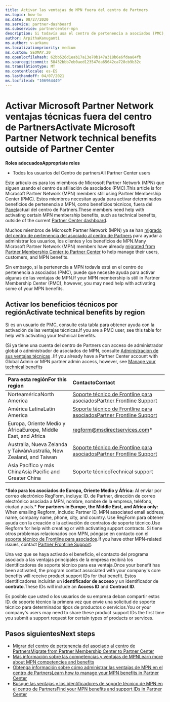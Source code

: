```yaml
---
title: Activar las ventajas de MPN fuera del centro de Partners
ms.topic: how-to
ms.date: 08/27/2020
ms.service: partner-dashboard
ms.subservice: partnercenter-mpn
description: Si todavía usa el centro de pertenencia a asociados (PMC), obtenga información sobre quién debe ponerse en contacto para ayudar a activar las ventajas del soporte técnico de MPN y proporcione los identificadores de soporte técnico.
author: ArpithaKanuganti
ms.author: v-arkanu
ms.localizationpriority: medium
ms.custom: SEOMAY.20
ms.openlocfilehash: 62bb526d1eab17a13e70b147a318b6e6fdaa84fb
ms.sourcegitcommit: 58432bbb7eb0aed123547da65642ca728cb9b32c
ms.translationtype: MT
ms.contentlocale: es-ES
ms.lasthandoff: 04/07/2021
ms.locfileid: "106964449"
---
```

# <a name="activate-microsoft-partner-network-technical-benefits-outside-of-partner-center"></a><span data-ttu-id="92db4-103">Activar Microsoft Partner Network ventajas técnicas fuera del centro de Partners</span><span class="sxs-lookup"><span data-stu-id="92db4-103">Activate Microsoft Partner Network technical benefits outside of Partner Center</span></span>


<span data-ttu-id="92db4-104">**Roles adecuados**</span><span class="sxs-lookup"><span data-stu-id="92db4-104">**Appropriate roles**</span></span>

- <span data-ttu-id="92db4-105">Todos los usuarios del Centro de partners</span><span class="sxs-lookup"><span data-stu-id="92db4-105">All Partner Center users</span></span>

<span data-ttu-id="92db4-106">Este artículo es para los miembros de Microsoft Partner Network (MPN) que siguen usando el centro de afiliación de asociados (PMC).</span><span class="sxs-lookup"><span data-stu-id="92db4-106">This article is for Microsoft Partner Network (MPN) members still using Partner Membership Center (PMC).</span></span> <span data-ttu-id="92db4-107">Estos miembros necesitan ayuda para activar determinados beneficios de pertenencia a MPN, como beneficios técnicos, fuera del [Panel](https://partner.microsoft.com/dashboard)actual del centro de Partners.</span><span class="sxs-lookup"><span data-stu-id="92db4-107">These members need help with activating certain MPN membership benefits, such as technical benefits, outside of the current [Partner Center dashboard](https://partner.microsoft.com/dashboard).</span></span>

<span data-ttu-id="92db4-108">Muchos miembros de Microsoft Partner Network (MPN) ya se han [migrado del centro de pertenencia del asociado al centro de Partners](prepare-pmc-pc-migration.md) para ayudar a administrar los usuarios, los clientes y los beneficios de MPN.</span><span class="sxs-lookup"><span data-stu-id="92db4-108">Many Microsoft Partner Network (MPN) members have already [migrated from Partner Membership Center to Partner Center](prepare-pmc-pc-migration.md) to help manage their users, customers, and MPN benefits.</span></span>

<span data-ttu-id="92db4-109">Sin embargo, si la pertenencia a MPN todavía está en el centro de pertenencia a asociados (PMC), puede que necesite ayuda para activar algunas de las ventajas de MPN.</span><span class="sxs-lookup"><span data-stu-id="92db4-109">If your MPN membership is still in Partner Membership Center (PMC), however, you may need help with activating some of your MPN benefits.</span></span>

## <a name="activate-technical-benefits-by-region"></a><span data-ttu-id="92db4-110">Activar los beneficios técnicos por región</span><span class="sxs-lookup"><span data-stu-id="92db4-110">Activate technical benefits by region</span></span>

<span data-ttu-id="92db4-111">Si es un usuario de PMC, consulte esta tabla para obtener ayuda con la activación de las ventajas técnicas.</span><span class="sxs-lookup"><span data-stu-id="92db4-111">If you are a PMC user, see this table for help with activating your technical benefits.</span></span>

<span data-ttu-id="92db4-112">(Si ya tiene una cuenta del centro de Partners con acceso de administrador global o administrador de asociados de MPN, consulte [Administración de sus ventajas técnicas](https://docs.microsoft.com/partner-center/manage-your-partner-network-benefits#manage-technical-benefits) .</span><span class="sxs-lookup"><span data-stu-id="92db4-112">(If you already have a Partner Center account with Global Admin or MPN partner admin access, however, see [Manage your technical benefits](https://docs.microsoft.com/partner-center/manage-your-partner-network-benefits#manage-technical-benefits)</span></span>

|<span data-ttu-id="92db4-113">Para esta región</span><span class="sxs-lookup"><span data-stu-id="92db4-113">For this region</span></span>  | <span data-ttu-id="92db4-114">Contacto</span><span class="sxs-lookup"><span data-stu-id="92db4-114">Contact</span></span> |
|:--------|:------------|
|<span data-ttu-id="92db4-115">Norteamérica</span><span class="sxs-lookup"><span data-stu-id="92db4-115">North America</span></span>  | [<span data-ttu-id="92db4-116">Soporte técnico de Frontline para asociados</span><span class="sxs-lookup"><span data-stu-id="92db4-116">Partner Frontline Support</span></span>](https://partner.microsoft.com/support?issueid=300-0042)  |
|<span data-ttu-id="92db4-117">América Latina</span><span class="sxs-lookup"><span data-stu-id="92db4-117">Latin America</span></span>  | [<span data-ttu-id="92db4-118">Soporte técnico de Frontline para asociados</span><span class="sxs-lookup"><span data-stu-id="92db4-118">Partner Frontline Support</span></span>](https://partner.microsoft.com/support?issueid=300-0042)  |
|<span data-ttu-id="92db4-119">Europa, Oriente Medio y África</span><span class="sxs-lookup"><span data-stu-id="92db4-119">Europe, Middle East, and Africa</span></span>  | [regform@msdirectservices.com](mailto:regform@msdirectservices.com)*  |
|<span data-ttu-id="92db4-120">Australia, Nueva Zelanda y Taiwán</span><span class="sxs-lookup"><span data-stu-id="92db4-120">Australia, New Zealand, and Taiwan</span></span>  | [<span data-ttu-id="92db4-121">Soporte técnico de Frontline para asociados</span><span class="sxs-lookup"><span data-stu-id="92db4-121">Partner Frontline Support</span></span>](https://partner.microsoft.com/support?issueid=300-0042)  |
|<span data-ttu-id="92db4-122">Asia Pacífico y más China</span><span class="sxs-lookup"><span data-stu-id="92db4-122">Asia Pacific and Greater China</span></span>  | <span data-ttu-id="92db4-123">Soporte técnico</span><span class="sxs-lookup"><span data-stu-id="92db4-123">Technical support</span></span>  |

<span data-ttu-id="92db4-124">\***Solo para los asociados de Europa, Oriente Medio y África:** Al enviar por correo electrónico RegForm, incluya: ID. de Partner, dirección de correo electrónico asociada a MPN, nombre, nombre de la empresa, teléfono, ciudad y país.</span><span class="sxs-lookup"><span data-stu-id="92db4-124">\* **For partners in Europe, the Middle East, and Africa only:** When emailing Regform, include: Partner ID, MPN associated email address, name, company name, phone, city, and country.</span></span> <span data-ttu-id="92db4-125">Use RegForm para obtener ayuda con la creación o la activación de contratos de soporte técnico.</span><span class="sxs-lookup"><span data-stu-id="92db4-125">Use Regform for help with creating or with activating support contracts.</span></span> <span data-ttu-id="92db4-126">Si tiene otros problemas relacionados con MPN, póngase en contacto con el [soporte técnico de Frontline para asociados](https://partner.microsoft.com/support?issueid=300-0042).</span><span class="sxs-lookup"><span data-stu-id="92db4-126">If you have other MPN-related issues, contact [Partner Frontline Support](https://partner.microsoft.com/support?issueid=300-0042).</span></span>

<span data-ttu-id="92db4-127">Una vez que se haya activado el beneficio, el contacto del programa asociado a las ventajas principales de la empresa recibirá los identificadores de soporte técnico para esa ventaja.</span><span class="sxs-lookup"><span data-stu-id="92db4-127">Once your benefit has been activated, the program contact associated with your company's core benefits will receive product support IDs for that benefit.</span></span> <span data-ttu-id="92db4-128">Estos identificadores incluirán un **identificador de acceso** y un identificador de **contrato**.</span><span class="sxs-lookup"><span data-stu-id="92db4-128">These IDs will include an **Access ID** and **Contract ID**.</span></span> 

<span data-ttu-id="92db4-129">Es posible que usted o los usuarios de su empresa deban compartir estos ID. de soporte técnico la primera vez que envíe una solicitud de soporte técnico para determinados tipos de productos o servicios.</span><span class="sxs-lookup"><span data-stu-id="92db4-129">You or your company's users may need to share these product support IDs the first time you submit a support request for certain types of products or services.</span></span>

## <a name="next-steps"></a><span data-ttu-id="92db4-130">Pasos siguientes</span><span class="sxs-lookup"><span data-stu-id="92db4-130">Next steps</span></span>

- [<span data-ttu-id="92db4-131">Migrar del centro de pertenencia del asociado al centro de Partners</span><span class="sxs-lookup"><span data-stu-id="92db4-131">Migrate from Partner Membership Center to Partner Center</span></span>](prepare-pmc-pc-migration.md)
- [<span data-ttu-id="92db4-132">Más información sobre las competencias y ventajas de MPN</span><span class="sxs-lookup"><span data-stu-id="92db4-132">Learn more about MPN competencies and benefits</span></span>](learn-about-competencies.md)
- [<span data-ttu-id="92db4-133">Obtenga información sobre cómo administrar las ventajas de MPN en el centro de Partners</span><span class="sxs-lookup"><span data-stu-id="92db4-133">Learn how to manage your MPN benefits in Partner Center</span></span>](manage-your-partner-network-benefits.md)
- [<span data-ttu-id="92db4-134">Busque las ventajas y los identificadores de soporte técnico de MPN en el centro de Partners</span><span class="sxs-lookup"><span data-stu-id="92db4-134">Find your MPN benefits and support IDs in Partner Center</span></span>](mpn-find-benefits.md)
